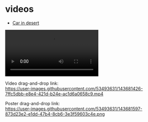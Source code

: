 # videos

* [Car in desert](car-in-desert)

![Video](car-in-desert/car-in-desert.mp4)

Video drag-and-drop link:  
https://user-images.githubusercontent.com/53493631/143681426-7ffc5dbb-e8e4-421d-b24e-ac1d6a0658c9.mp4

Poster drag-and-drop link:  
https://user-images.githubusercontent.com/53493631/143681597-873d23e2-e1dd-47b4-8cb6-3e3f59603c4e.png
